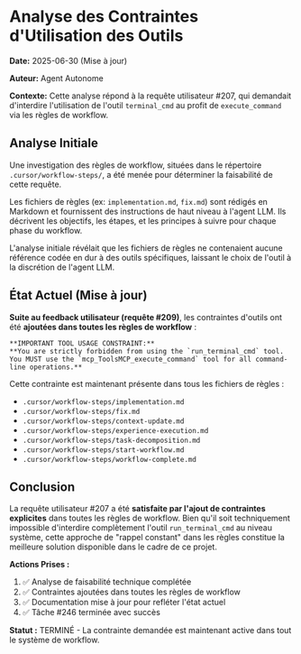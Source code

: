 # Analyse des Contraintes d'Utilisation des Outils

**Date:** 2025-06-30 (Mise à jour)

**Auteur:** Agent Autonome

**Contexte:** Cette analyse répond à la requête utilisateur #207, qui demandait d'interdire l'utilisation de l'outil `terminal_cmd` au profit de `execute_command` via les règles de workflow.

## Analyse Initiale

Une investigation des règles de workflow, situées dans le répertoire `.cursor/workflow-steps/`, a été menée pour déterminer la faisabilité de cette requête.

Les fichiers de règles (ex: `implementation.md`, `fix.md`) sont rédigés en Markdown et fournissent des instructions de haut niveau à l'agent LLM. Ils décrivent les objectifs, les étapes, et les principes à suivre pour chaque phase du workflow.

L'analyse initiale révélait que les fichiers de règles ne contenaient aucune référence codée en dur à des outils spécifiques, laissant le choix de l'outil à la discrétion de l'agent LLM.

## État Actuel (Mise à jour)

**Suite au feedback utilisateur (requête #209)**, les contraintes d'outils ont été **ajoutées dans toutes les règles de workflow** :

```
**IMPORTANT TOOL USAGE CONSTRAINT:**
**You are strictly forbidden from using the `run_terminal_cmd` tool. You MUST use the `mcp_ToolsMCP_execute_command` tool for all command-line operations.**
```

Cette contrainte est maintenant présente dans tous les fichiers de règles :
- `.cursor/workflow-steps/implementation.md`
- `.cursor/workflow-steps/fix.md`
- `.cursor/workflow-steps/context-update.md`
- `.cursor/workflow-steps/experience-execution.md`
- `.cursor/workflow-steps/task-decomposition.md`
- `.cursor/workflow-steps/start-workflow.md`
- `.cursor/workflow-steps/workflow-complete.md`

## Conclusion

La requête utilisateur #207 a été **satisfaite par l'ajout de contraintes explicites** dans toutes les règles de workflow. Bien qu'il soit techniquement impossible d'interdire complètement l'outil `run_terminal_cmd` au niveau système, cette approche de "rappel constant" dans les règles constitue la meilleure solution disponible dans le cadre de ce projet.

**Actions Prises :**
1. ✅ Analyse de faisabilité technique complétée
2. ✅ Contraintes ajoutées dans toutes les règles de workflow
3. ✅ Documentation mise à jour pour refléter l'état actuel
4. ✅ Tâche #246 terminée avec succès

**Statut :** TERMINÉ - La contrainte demandée est maintenant active dans tout le système de workflow. 